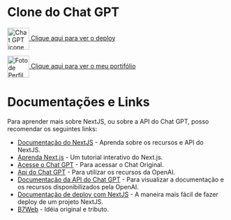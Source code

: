 # Clone do Chat GPT

<a href="https://bacof-chat-gpt-clone.vercel.app/" target="_blank"><img align="center" alt="Chat GPT icone preto" height="50" width="50" src="https://freelogopng.com/images/all_img/1681038800chatgpt-logo-black.png" /> Clique aqui para ver o deploy</a>

<a href="https://portifolio-filipe-bacof.vercel.app/" target="_blank"><img align="center" alt="Foto de Perfil do Github Filipe Bacof" height="50" width="50" src="https://avatars.githubusercontent.com/u/72168940" /> Clique aqui para ver o meu portifólio</a>

# Documentações e Links

Para aprender mais sobre NextJS, ou sobre a API do Chat GPT, posso recomendar os seguintes links:

- [Documentação do NextJS](https://nextjs.org/docs) - Aprenda sobre os recursos e API do NextJS.
- [Aprenda Next.js](https://nextjs.org/learn) - Um tutorial interativo do Next.js.
- [Acesse o Chat GPT](https://chat.openai.com/) - Para acessar o Chat Original.
- [Api do Chat GPT](https://openai.com/blog/openai-api) - Para utilizar os recursos da OpenAI.
- [Documentação da API do Chat GPT](https://platform.openai.com/docs/introduction) - Para visualizar a documentação e os recursos disponibilizados pela OpenAI.
- [Documentação de deploy com NextJS](https://nextjs.org/docs/deployment) - A maneira mais fácil de fazer deploy de um projeto NextJS.
- [B7Web](https://b7web.com.br/) - Idéia original e tributo.

<!-- https://www.youtube.com/watch?v=roonV_siL94 -->
<!-- https://www.youtube.com/watch?v=vLHXw_dPuZU -->